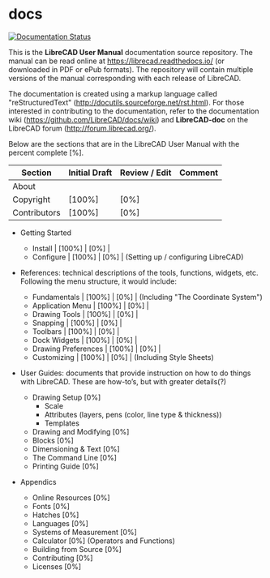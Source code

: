 # docs
[![Documentation Status](https://readthedocs.org/projects/librecad/badge/?version=latest)](https://librecad.readthedocs.io/en/latest/?badge=latest)

This is the **LibreCAD User Manual** documentation source repository.  The manual can be read online at https://librecad.readthedocs.io/ (or downloaded in PDF or ePub formats). The repository will contain multiple versions of the manual corresponding with each release of LibreCAD.

The documentation is created using a markup language called "reStructuredText" (http://docutils.sourceforge.net/rst.html).  For those interested in contributing to the documentation, refer to the documentation wiki (https://github.com/LibreCAD/docs/wiki) and **LibreCAD-doc** on the LibreCAD forum (http://forum.librecad.org/).


Below are the sections that are in the LibreCAD User Manual with the percent complete [%].


Section | Initial Draft | Review / Edit | Comment
--- | --- | --- | ---
About |   |   |   
   Copyright | [100%] | [0%] |   
   Contributors | [100%] | [0%] |   

- Getting Started
   - Install | [100%] | [0%] |
   - Configure | [100%] | [0%] | (Setting up / configuring LibreCAD)
- References: technical descriptions of the tools, functions, widgets, etc.  Following the menu structure, it would include:
   - Fundamentals | [100%] | [0%] | (Including "The Coordinate System")
   - Application Menu | [100%] | [0%] |
   - Drawing Tools | [100%] | [0%] |
   - Snapping | [100%] | [0%] |
   - Toolbars | [100%] | [0%] |
   - Dock Widgets | [100%] | [0%] |
   - Drawing Preferences | [100%] | [0%] |
   - Customizing | [100%] | [0%] | (Including Style Sheets)

- User Guides: documents that provide instruction on how to do things with LibreCAD.  These are how-to’s, but with greater details(?)
   - Drawing Setup           [0%]
      - Scale
      - Attributes (layers, pens (color, line type & thickness))
      - Templates
   - Drawing and Modifying   [0%]
   - Blocks                  [0%]
   - Dimensioning & Text     [0%]
   - The Command Line        [0%]
   - Printing Guide          [0%]

- Appendics
   - Online Resources        [0%]
   - Fonts                   [0%]
   - Hatches                 [0%]
   - Languages               [0%]
   - Systems of Measurement  [0%]
   - Calculator              [0%]    (Operators and Functions)
   - Building from Source    [0%]
   - Contributing            [0%]
   - Licenses                [0%]

